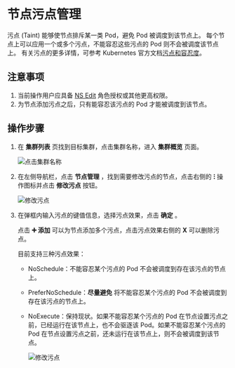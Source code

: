# 节点污点管理

污点 (Taint) 能够使节点排斥某一类 Pod，避免 Pod 被调度到该节点上。
每个节点上可以应用一个或多个污点，不能容忍这些污点的 Pod 则不会被调度该节点上。
有关污点的更多详情，可参考 Kubernetes 官方文档[污点和容忍度](https://kubernetes.io/zh-cn/docs/concepts/scheduling-eviction/taint-and-toleration/)。

## 注意事项

1. 当前操作用户应具备 [NS Edit](../permissions/permission-brief.md) 角色授权或其他更高权限。
2. 为节点添加污点之后，只有能容忍该污点的 Pod 才能被调度到该节点。<!--有关如何为 Pod 设置容忍度，可参考-->

## 操作步骤

1. 在 __集群列表__ 页找到目标集群，点击集群名称，进入 __集群概览__ 页面。

    ![点击集群名称](https://docs.daocloud.io/daocloud-docs-images/docs/kpanda/images/taint-click--cluster-name.png)

2. 在左侧导航栏，点击 __节点管理__ ，找到需要修改污点的节点，点击右侧的 __ⵗ__ 操作图标并点击 __修改污点__ 按钮。

    ![修改污点](https://docs.daocloud.io/daocloud-docs-images/docs/kpanda/images/taint-change.png)

3. 在弹框内输入污点的键值信息，选择污点效果，点击 __确定__ 。

    点击 __➕ 添加__ 可以为节点添加多个污点，点击污点效果右侧的 __X__ 可以删除污点。

    目前支持三种污点效果：

    - NoSchedule：不能容忍某个污点的 Pod 不会被调度到存在该污点的节点上。
    - PreferNoSchedule：**尽量避免** 将不能容忍某个污点的 Pod 不会被调度到存在该污点的节点上。
    - NoExecute：保持现状。如果不能容忍某个污点的 Pod 在节点设置污点之前，已经运行在该节点上，也不会驱逐该 Pod。如果不能容忍某个污点的 Pod 在节点设置污点之前，还未运行在该节点上，则不会被调度到该节点。

        ![修改污点](https://docs.daocloud.io/daocloud-docs-images/docs/kpanda/images/taint-add-remove.png)
